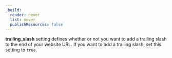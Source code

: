 ```yaml
---
_build:
  render: never
  list: never
  publishResources: false
---
```


**trailing_slash** setting defines whether or not you want to add a trailing slash to the end of your website URL. If you want to add a trailing slash, set this setting to `true`.